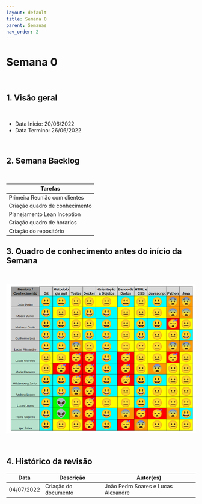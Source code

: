 ```yaml
---
layout: default
title: Semana 0
parent: Semanas
nav_order: 2
---
```


# Semana 0

<br>

## 1. Visão geral

<br>

- Data Inicio: 20/06/2022
- Data Termino: 26/06/2022

<br>

## 2. Semana Backlog

<br>

|Tarefas|
|-----------|
|Primeira Reunião com clientes|
|Criação quadro de conhecimento|
|Planejamento Lean Inception |
|Criação quadro de horarios |
|Criação do repositório|

## 3. Quadro de conhecimento antes do início da Semana

<br>

![Quadro de conhecimento Semana 0](../../assets/images/quadro_conhecimento-0.png)

<br>

## 4. Histórico da revisão

|**Data**|**Descrição**|**Autor(es)**|
|--------|-------------|-------------|
|04/07/2022|Criação do documento| João Pedro Soares e Lucas Alexandre |

